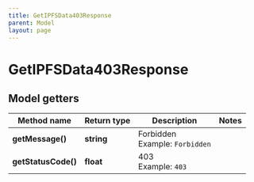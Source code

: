 ```yaml
---
title: GetIPFSData403Response
parent: Model
layout: page
---
```


# GetIPFSData403Response

## Model getters

Method name | Return type | Description | Notes
------------ | ------------- | ------------- | -------------
**getMessage()** | **string** | Forbidden <br>Example: `Forbidden` |
**getStatusCode()** | **float** | 403 <br>Example: `403` |

